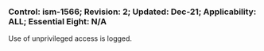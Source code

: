 ### Control: ism-1566; Revision: 2; Updated: Dec-21; Applicability: ALL; Essential Eight: N/A
<p>Use of unprivileged access is logged.</p>